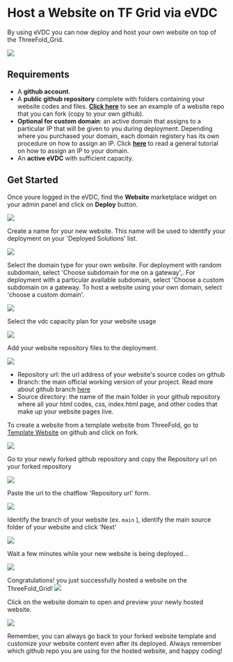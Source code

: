 # Host a Website on TF Grid via eVDC

By using eVDC you can now deploy and host your own website on top of the ThreeFold_Grid.

![](img/website_preview.png)

## Requirements

- A **github account**.
- A **public github repository** complete with folders containing your website codes and files. [**Click here**](https://github.com/threefoldfoundation/website_example) to see an example of a website repo that you can fork (copy to your own github).
- **Optional for custom domain**: an active domain that assigns to a particular IP that will be given to you during deployment. Depending where you purchased your domain, each domain registery has its own procedure on how to assign an IP. Click [**here**](https://www.hostmysite.com/support/cpanel/dns/domain_point/) to read a general tutorial on how to assign an IP to your domain.
- An **active eVDC** with sufficient capacity.

## Get Started

Once youre logged in the eVDC, find the **Website** marketplace widget on your admin panel and click on **Deploy** button.

![](img/website_startnew.png)

Create a name for your new website. This name will be used to identify your deployment on your 'Deployed Solutions' list.

![](img/website_name.png)

Select the domain type for your own website. For deployment with random subdomain, select 'Choose subdomain for me on a gateway',. For deployment with a particular available subdomain, select 'Choose a custom subdomain on a gateway. To host a website using your own domain, select 'choose a custom domain'.

![](img/website_domain.png)

Select the vdc capacity plan for your website usage

![](img/website_capacity.png)

Add your website repository files to the deployment.

![](img/website_identify.png)

- Repository url: the url address of your website's source codes on github
- Branch: the main official working version of your project. Read more about github branch [here](https://docs.github.com/en/github/collaborating-with-issues-and-pull-requests/about-branches)
- Source directory: the name of the main folder in your github repository where all your html codes, css, index.html page, and other codes that make up your website pages live.

To create a website from a template website from ThreeFold, go to [Template Website](https://github.com/threefoldfoundation/website_example) on github and click on fork.

![](img/website_fork.png)

Go to your newly forked github repository and copy the Repository url on your forked repository

![](img/website_copy.png)

Paste the url to the chatflow 'Repository url' form.

![](img/website_paste.png)

Identify the branch of your website (ex. `main` ), identify the main source folder of your website and click 'Next'

![](img/website_identify.png)

Wait a few minutes while your new website is being deployed...

![](img/website_deploy.png)

Congratulations! you just successfully hosted a website on the ThreeFold_Grid!
![](img/website_success.png)

Click on the website domain to open and preview your newly hosted website.

![](img/website_preview.png)

Remember, you can always go back to your forked website template and customize your website content even after its deployed. Always remember which github repo you are using for the hosted website, and happy coding!
